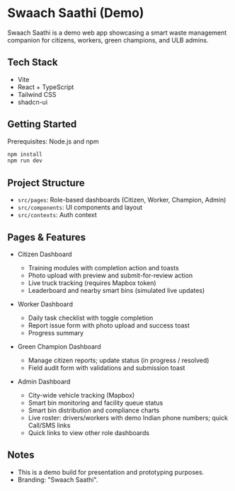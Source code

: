# Swaach Saathi (Demo)

Swaach Saathi is a demo web app showcasing a smart waste management companion for citizens, workers, green champions, and ULB admins.

## Tech Stack

- Vite
- React + TypeScript
- Tailwind CSS
- shadcn-ui

## Getting Started

Prerequisites: Node.js and npm

```sh
npm install
npm run dev
```

## Project Structure

- `src/pages`: Role-based dashboards (Citizen, Worker, Champion, Admin)
- `src/components`: UI components and layout
- `src/contexts`: Auth context

## Pages & Features

- Citizen Dashboard
  - Training modules with completion action and toasts
  - Photo upload with preview and submit-for-review action
  - Live truck tracking (requires Mapbox token)
  - Leaderboard and nearby smart bins (simulated live updates)

- Worker Dashboard
  - Daily task checklist with toggle completion
  - Report issue form with photo upload and success toast
  - Progress summary

- Green Champion Dashboard
  - Manage citizen reports; update status (in progress / resolved)
  - Field audit form with validations and submission toast

- Admin Dashboard
  - City-wide vehicle tracking (Mapbox)
  - Smart bin monitoring and facility queue status
  - Smart bin distribution and compliance charts
  - Live roster: drivers/workers with demo Indian phone numbers; quick Call/SMS links
  - Quick links to view other role dashboards

## Notes

- This is a demo build for presentation and prototyping purposes.
- Branding: "Swaach Saathi".

